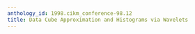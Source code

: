 ```yaml
---
anthology_id: 1998.cikm_conference-98.12
title: Data Cube Approximation and Histograms via Wavelets
---
```

